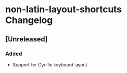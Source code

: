 <!-- Keep a Changelog guide -> https://keepachangelog.com -->

# non-latin-layout-shortcuts Changelog

## [Unreleased]
### Added
- Support for Cyrillic keyboard layout